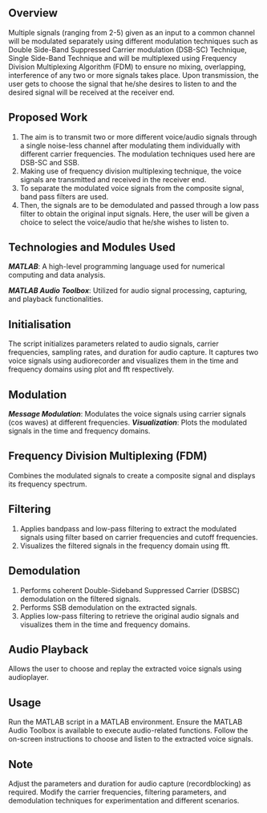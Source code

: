 ## Overview
Multiple signals (ranging from 2-5) given as an input to a common channel will be modulated separately using different modulation techniques such as Double Side-Band Suppressed Carrier modulation (DSB-SC) Technique, Single Side-Band Technique and will be multiplexed using Frequency Division Multiplexing Algorithm (FDM) to ensure no mixing, overlapping, interference of any two or more signals takes place. Upon transmission, the user gets to choose the signal that he/she desires to listen to and the desired signal will be received at the receiver end.

## Proposed Work
1. The aim is to transmit two or more different voice/audio signals through a single noise-less channel after modulating them individually with different carrier frequencies. The modulation techniques used here are DSB-SC and SSB.
2. Making use of frequency division multiplexing technique, the voice signals are transmitted and received in the receiver end.
3. To separate the modulated voice signals from the composite signal, band pass filters are used.
4. Then, the signals are to be demodulated and passed through a low pass filter to obtain the original input signals. Here, the user will be given a choice to select the voice/audio that he/she wishes to listen to.

## Technologies and Modules Used
***MATLAB***: A high-level programming language used for numerical computing and data analysis.

***MATLAB Audio Toolbox***: Utilized for audio signal processing, capturing, and playback functionalities.

## Initialisation
The script initializes parameters related to audio signals, carrier frequencies, sampling rates, and duration for audio capture. It captures two voice signals using audiorecorder and visualizes them in the time and frequency domains using plot and fft respectively.

## Modulation
***Message Modulation***: Modulates the voice signals using carrier signals (cos waves) at different frequencies.
***Visualization***: Plots the modulated signals in the time and frequency domains.

## Frequency Division Multiplexing (FDM)
Combines the modulated signals to create a composite signal and displays its frequency spectrum.

## Filtering
1. Applies bandpass and low-pass filtering to extract the modulated signals using filter based on carrier frequencies and cutoff frequencies.
2. Visualizes the filtered signals in the frequency domain using fft.

## Demodulation
1. Performs coherent Double-Sideband Suppressed Carrier (DSBSC) demodulation on the filtered signals.
2. Performs SSB demodulation on the extracted signals.
3. Applies low-pass filtering to retrieve the original audio signals and visualizes them in the time and frequency domains.

## Audio Playback
Allows the user to choose and replay the extracted voice signals using audioplayer.

## Usage
Run the MATLAB script in a MATLAB environment.
Ensure the MATLAB Audio Toolbox is available to execute audio-related functions.
Follow the on-screen instructions to choose and listen to the extracted voice signals.

## Note
Adjust the parameters and duration for audio capture (recordblocking) as required.
Modify the carrier frequencies, filtering parameters, and demodulation techniques for experimentation and different scenarios.
